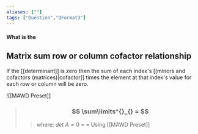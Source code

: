 ```yaml
---
aliases: [""]
tags: ["Question","QFormat3"]
---
```


#### What is the
## Matrix sum row or column cofactor relationship
If the [[determinant]] is zero then the sum of each index's [[minors and cofactors (matrices)|cofactor]] times the element at that index's value for each row or column will be zero.

![[MAWD Preset]]

> ### $$ \sum\limits^{}_{} =  $$ 
>> where:
>> $det\:A=0$ 
>> $=$
>> $=$
>> Using [[MAWD Preset]]